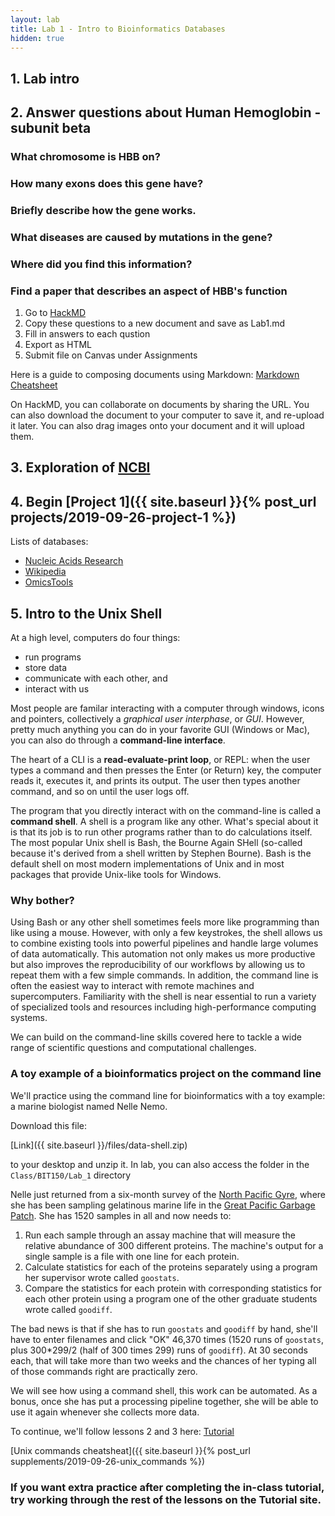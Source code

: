 ```yaml
---
layout: lab
title: Lab 1 - Intro to Bioinformatics Databases
hidden: true
---
```


## 1. Lab intro

## 2. Answer questions about Human Hemoglobin - subunit beta

### What chromosome is HBB on?
### How many exons does this gene have?
### Briefly describe how the gene works.
### What diseases are caused by mutations in the gene?
### Where did you find this information?
### Find a paper that describes an aspect of HBB's function

1. Go to [HackMD](https://hackmd.io/)
2. Copy these questions to a new document and save as Lab1.md
2. Fill in answers to each qustion
3. Export as HTML
3. Submit file on Canvas under Assignments

Here is a guide to composing documents using Markdown: [Markdown Cheatsheet](https://github.com/adam-p/markdown-here/wiki/Markdown-Cheatsheet)

On HackMD, you can collaborate on documents by sharing the URL. You can also download the document to your computer to save it, and re-upload it later. You can also drag images onto your document and it will upload them.


## 3. Exploration of [NCBI](https://www.ncbi.nlm.nih.gov/)

## 4. Begin [Project 1]({{ site.baseurl }}{% post_url projects/2019-09-26-project-1 %})
Lists of databases:

- [Nucleic Acids Research](https://academic.oup.com/nar/article/45/D1/D1/2770636)
- [Wikipedia](https://en.wikipedia.org/wiki/List_of_biological_databases#DNA_Databases)
- [OmicsTools](https://omictools.com/)

## 5. Intro to the Unix Shell

At a high level, computers do four things:

-   run programs
-   store data
-   communicate with each other, and
-   interact with us

Most people are familar interacting with a computer through windows, icons and pointers, collectively a *graphical user interphase*, or *GUI*. However, pretty much anything you can do in your favorite GUI (Windows or Mac), you can also do through a
**command-line interface**.

The heart of a CLI is a **read-evaluate-print loop**, or REPL:
when the user types a command and then presses the Enter (or Return) key,
the computer reads it,
executes it,
and prints its output.
The user then types another command,
and so on until the user logs off.

The program that you directly interact with on the command-line is called a **command shell**. A shell is a program like any other.
What's special about it is that its job is to run other programs
rather than to do calculations itself.
The most popular Unix shell is Bash,
the Bourne Again SHell
(so-called because it's derived from a shell written by Stephen Bourne).
Bash is the default shell on most modern implementations of Unix
and in most packages that provide Unix-like tools for Windows.

### Why bother?
Using Bash or any other shell
sometimes feels more like programming than like using a mouse.
However, with only a few keystrokes, the shell allows us to combine existing tools into 
powerful pipelines and handle large volumes of data automatically. This automation
not only makes us more productive but also improves the reproducibility of our workflows by 
allowing us to repeat them with a few simple commands.
In addition, the command line is often the easiest way to interact with remote machines and supercomputers.
Familiarity with the shell is near essential to run a variety of specialized tools and resources
including high-performance computing systems.

We can build on the command-line skills covered here
to tackle a wide range of scientific questions and computational challenges.

### A toy example of a bioinformatics project on the command line

We'll practice using the command line for bioinformatics with a toy example: a marine biologist named Nelle Nemo. 

Download this file:

[Link]({{ site.baseurl }}/files/data-shell.zip) 

to your desktop and unzip it. In lab, you can also access the folder in the `Class/BIT150/Lab_1` directory


Nelle just returned from a six-month survey of the
[North Pacific Gyre](http://en.wikipedia.org/wiki/North_Pacific_Gyre),
where she has been sampling gelatinous marine life in the
[Great Pacific Garbage Patch](http://en.wikipedia.org/wiki/Great_Pacific_Garbage_Patch).
She has 1520 samples in all and now needs to:

1.  Run each sample through an assay machine
    that will measure the relative abundance of 300 different proteins.
    The machine's output for a single sample is
    a file with one line for each protein.
2.  Calculate statistics for each of the proteins separately
    using a program her supervisor wrote called `goostats`.
3.  Compare the statistics for each protein
    with corresponding statistics for each other protein
    using a program one of the other graduate students wrote called `goodiff`.
    
The bad news is that if she has to run `goostats` and `goodiff` by hand,
she'll have to enter filenames and click "OK" 46,370 times
(1520 runs of `goostats`, plus 300*299/2 (half of 300 times 299) runs of `goodiff`).
At 30 seconds each, that will take more than two weeks and the chances of her typing all of those commands right are practically zero.  

We will see how using a command shell, this work can be automated. As a bonus,
once she has put a processing pipeline together,
she will be able to use it again whenever she collects more data.


To continue, we'll follow lessons 2 and 3 here: [Tutorial](https://deruncie.github.io/shell-novice/02-filedir/)

[Unix commands cheatsheat]({{ site.baseurl }}{% post_url supplements/2019-09-26-unix_commands %})


### If you want extra practice after completing the in-class tutorial, try working through the rest of the lessons on the Tutorial site.